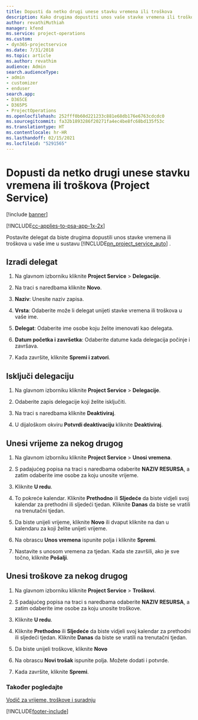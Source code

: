 ```yaml
---
title: Dopusti da netko drugi unese stavku vremena ili troškova
description: Kako drugima dopustiti unos vaše stavke vremena ili troškova u programu Project Service
author: revathiMuthiah
manager: kfend
ms.service: project-operations
ms.custom:
- dyn365-projectservice
ms.date: 7/31/2018
ms.topic: article
ms.author: revathim
audience: Admin
search.audienceType:
- admin
- customizer
- enduser
search.app:
- D365CE
- D365PS
- ProjectOperations
ms.openlocfilehash: 252fff0b60d221233c881e68db176e6763cdcdc0
ms.sourcegitcommit: fa32b1893286f20271fa4ec4be8fc68bd135f53c
ms.translationtype: HT
ms.contentlocale: hr-HR
ms.lasthandoff: 02/15/2021
ms.locfileid: "5291565"
---
```

# <a name="allow-someone-else-to-enter-your-time-entry-or-expense-project-service"></a>Dopusti da netko drugi unese stavku vremena ili troškova (Project Service)

[!include [banner](../includes/psa-now-project-operations.md)]

[!INCLUDE[cc-applies-to-psa-app-1x-2x](../includes/cc-applies-to-psa-app-1x-2x.md)]

Postavite delegat da biste drugima dopustili unos stavke vremena ili troškova u vaše ime u sustavu [!INCLUDE[pn_project_service_auto](../includes/pn-project-service-auto.md)] .  
  
## <a name="create-a-delegate"></a>Izradi delegat  
  
1.  Na glavnom izborniku kliknite **Project Service** > **Delegacije**.  
  
2.  Na traci s naredbama kliknite **Novo**.  
  
3. **Naziv**: Unesite naziv zapisa.  
  
4. **Vrsta**: Odaberite može li delegat unijeti stavke vremena ili troškova u vaše ime.  
  
5. **Delegat**: Odaberite ime osobe koju želite imenovati kao delegata.  
  
6. **Datum početka i završetka**: Odaberite datume kada delegacija počinje i završava.  
  
7.  Kada završite, kliknite **Spremi i zatvori**.  
  
## <a name="turn-off-delegation"></a>Isključi delegaciju  
  
1.  Na glavnom izborniku kliknite **Project Service** > **Delegacije**.  
  
2.  Odaberite zapis delegacije koji želite isključiti.  
  
3.  Na traci s naredbama kliknite **Deaktiviraj**.  
  
4.  U dijaloškom okviru **Potvrdi deaktivaciju** kliknite **Deaktiviraj**.  
  
## <a name="enter-time-for-someone-else"></a>Unesi vrijeme za nekog drugog  
  
1.  Na glavnom izborniku kliknite **Project Service** > **Unosi vremena**.  
  
2.  S padajućeg popisa na traci s naredbama odaberite **NAZIV RESURSA**, a zatim odaberite ime osobe za koju unosite vrijeme.  
  
3.  Kliknite **U redu**.  
  
4.  To pokreće kalendar. Kliknite **Prethodno** ili **Sljedeće** da biste vidjeli svoj kalendar za prethodni ili sljedeći tjedan. Kliknite **Danas** da biste se vratili na trenutačni tjedan.  
  
5.  Da biste unijeli vrijeme, kliknite **Novo** ili dvaput kliknite na dan u kalendaru za koji želite unijeti vrijeme.  
  
6.  Na obrascu **Unos vremena** ispunite polja i kliknite **Spremi**.  
  
7.  Nastavite s unosom vremena za tjedan. Kada ste završili, ako je sve točno, kliknite **Pošalji**.  
  
## <a name="enter-expenses-for-someone-else"></a>Unesi troškove za nekog drugog  
  
1.  Na glavnom izborniku kliknite **Project Service** > **Troškovi**.  
  
2.  S padajućeg popisa na traci s naredbama odaberite **NAZIV RESURSA**, a zatim odaberite ime osobe za koju unosite troškove.  
  
3.  Kliknite **U redu**.  
  
4.  Kliknite **Prethodno** ili **Sljedeće** da biste vidjeli svoj kalendar za prethodni ili sljedeći tjedan. Kliknite **Danas** da biste se vratili na trenutačni tjedan.  
  
5.  Da biste unijeli troškove, kliknite **Novo**  
  
6.  Na obrascu **Novi trošak** ispunite polja. Možete dodati i potvrde.  
  
7.  Kada završite, kliknite **Spremi**.  
  
### <a name="see-also"></a>Također pogledajte  
 [Vodič za vrijeme, troškove i suradnju](../psa/time-expense-collaboration-guide.md)


[!INCLUDE[footer-include](../includes/footer-banner.md)]